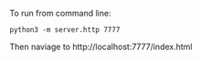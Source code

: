 To run from command line:
```
python3 -m server.http 7777
```
Then naviage to http://localhost:7777/index.html

